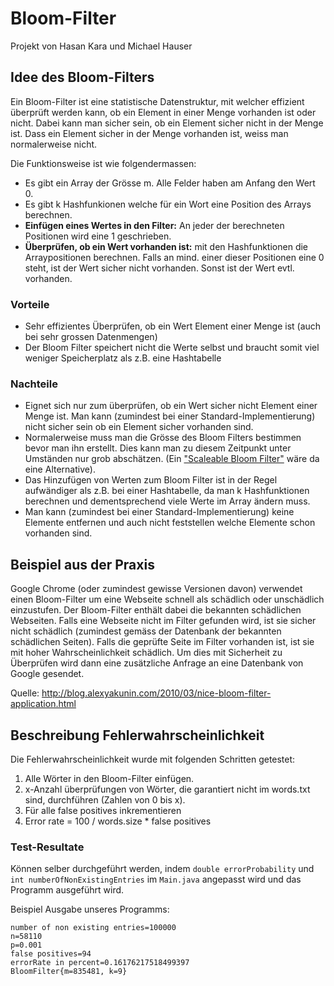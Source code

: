 Bloom-Filter
===

Projekt von Hasan Kara und Michael Hauser

## Idee des Bloom-Filters
Ein Bloom-Filter ist eine statistische Datenstruktur,
mit welcher effizient überprüft werden kann, ob ein Element in einer Menge
vorhanden ist oder nicht. Dabei kann man sicher sein, ob ein Element sicher nicht
in der Menge ist. Dass ein Element sicher in der Menge vorhanden ist, weiss man
normalerweise nicht.

Die Funktionsweise ist wie folgendermassen:
- Es gibt ein Array der Grösse m. Alle Felder haben am Anfang den Wert 0.
- Es gibt k Hashfunkionen welche für ein Wort eine Position des Arrays berechnen.
- **Einfügen eines Wertes in den Filter:** An jeder der berechneten Positionen wird eine 1 geschrieben.
- **Überprüfen, ob ein Wert vorhanden ist:** mit den Hashfunktionen die Arraypositionen berechnen.
  Falls an mind. einer dieser Positionen eine 0 steht, ist der Wert sicher nicht vorhanden.
  Sonst ist der Wert evtl. vorhanden.

### Vorteile
- Sehr effizientes Überprüfen, ob ein Wert Element einer Menge ist (auch bei sehr grossen Datenmengen)
- Der Bloom Filter speichert nicht die Werte selbst und braucht somit viel weniger Speicherplatz als z.B. eine Hashtabelle

### Nachteile
- Eignet sich nur zum überprüfen, ob ein Wert sicher nicht Element einer Menge ist.
  Man kann (zumindest bei einer Standard-Implementierung) nicht sicher sein ob ein
  Element sicher vorhanden sind.
- Normalerweise muss man die Grösse des Bloom Filters bestimmen bevor man ihn erstellt.
  Dies kann man zu diesem Zeitpunkt unter Umständen nur grob abschätzen.
  (Ein ["Scaleable Bloom Filter"](http://gsd.di.uminho.pt/members/cbm/ps/dbloom.pdf) wäre da eine Alternative).
- Das Hinzufügen von Werten zum Bloom Filter ist in der Regel aufwändiger als z.B.
  bei einer Hashtabelle, da man k Hashfunktionen berechnen und dementsprechend viele Werte im
  Array ändern muss.
- Man kann (zumindest bei einer Standard-Implementierung) keine Elemente entfernen
  und auch nicht feststellen welche Elemente schon vorhanden sind.

## Beispiel aus der Praxis
Google Chrome (oder zumindest gewisse Versionen davon) verwendet einen Bloom-Filter um eine Webseite schnell als schädlich oder
unschädlich einzustufen. Der Bloom-Filter enthält dabei die bekannten schädlichen Webseiten.
Falls eine Webseite nicht im Filter gefunden wird, ist sie sicher nicht schädlich
(zumindest gemäss der Datenbank der bekannten schädlichen Seiten). Falls die geprüfte Seite
im Filter vorhanden ist, ist sie mit hoher Wahrscheinlichkeit schädlich.
Um dies mit Sicherheit zu Überprüfen wird dann eine zusätzliche Anfrage an eine Datenbank von Google gesendet.

Quelle: http://blog.alexyakunin.com/2010/03/nice-bloom-filter-application.html

## Beschreibung Fehlerwahrscheinlichkeit
Die Fehlerwahrscheinlichkeit wurde mit folgenden Schritten getestet:  
1. Alle Wörter in den Bloom-Filter einfügen.
2. x-Anzahl überprüfungen von Wörter, die garantiert nicht im words.txt sind, durchführen (Zahlen von 0 bis x).
3. Für alle false positives inkrementieren
4. Error rate = 100 / words.size * false positives

### Test-Resultate
Können selber durchgeführt werden, indem `double errorProbability` und `int numberOfNonExistingEntries` im `Main.java` 
angepasst wird und das Programm ausgeführt wird.  

Beispiel Ausgabe unseres Programms:  
```
number of non existing entries=100000
n=58110
p=0.001
false positives=94
errorRate in percent=0.16176217518499397
BloomFilter{m=835481, k=9}
```
